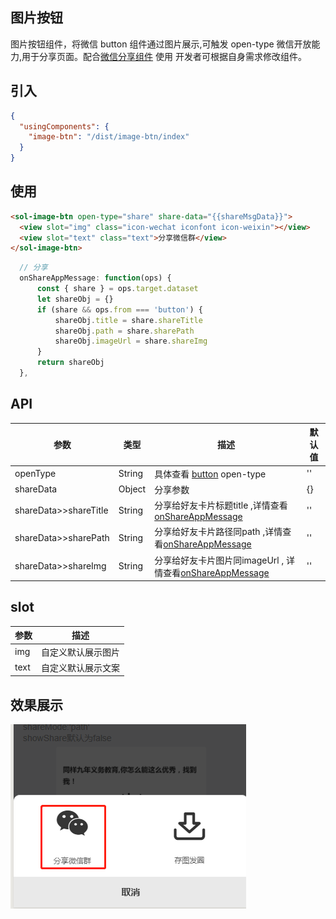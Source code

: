 ## 图片按钮

图片按钮组件，将微信 button 组件通过图片展示,可触发 open-type 微信开放能力,用于分享页面。配合[微信分享组件](https://sunniejs.github.io/sol-weapp/#/zh-cn/share?id=微信分享组件) 使用
开发者可根据自身需求修改组件。

## 引入

```json
{
  "usingComponents": {
    "image-btn": "/dist/image-btn/index"
  }
}
```

## 使用

```html
<sol-image-btn open-type="share" share-data="{{shareMsgData}}">
  <view slot="img" class="icon-wechat iconfont icon-weixin"></view>
  <view slot="text" class="text">分享微信群</view>
</sol-image-btn>
```

```js
  // 分享
  onShareAppMessage: function(ops) {
      const { share } = ops.target.dataset
      let shareObj = {}
      if (share && ops.from === 'button') {
          shareObj.title = share.shareTitle
          shareObj.path = share.sharePath
          shareObj.imageUrl = share.shareImg
      }
      return shareObj
  }, 
```

## API

| 参数      | 类型   | 描述                                                                                                | 默认值 |
| --------- | ------ | --------------------------------------------------------------------------------------------------- | ------ |
| openType  | String | 具体查看 [button](https://developers.weixin.qq.com/miniprogram/dev/component/button.html) open-type | ''     |
| shareData | Object | 分享参数  | {}     |
| shareData>>shareTitle | String  | 分享给好友卡片标题title ,详情查看[onShareAppMessage](https://developers.weixin.qq.com/miniprogram/dev/reference/api/Page.html#onShareAppMessage-Object-object)                                                                                           | ''     |
| shareData>>sharePath  | String  | 分享给好友卡片路径同path ,详情查看[onShareAppMessage](https://developers.weixin.qq.com/miniprogram/dev/reference/api/Page.html#onShareAppMessage-Object-object)                                                                                | ''     |
| shareData>>shareImg   | String  | 分享给好友卡片图片同imageUrl , 详情查看[onShareAppMessage](https://developers.weixin.qq.com/miniprogram/dev/reference/api/Page.html#onShareAppMessage-Object-object)                                                                                            | ''     |

## slot

| 参数         | 描述                                                                                                |  
| --------- |  --------------------------------------------------------------------------------------------------- |  
| img      | 自定义默认展示图片 |  
| text      | 自定义默认展示文案 |  

 
## 效果展示

![logo](../_images/image-btn.png)
